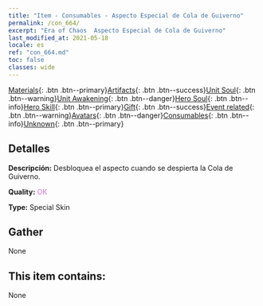 ```yaml
---
title: "Item - Consumables - Aspecto Especial de Cola de Guiverno"
permalink: /con_664/
excerpt: "Era of Chaos  Aspecto Especial de Cola de Guiverno"
last_modified_at: 2021-05-18
locale: es
ref: "con_664.md"
toc: false
classes: wide
---
```

 [Materials](/ItemsES/){: .btn .btn--primary}[Artifacts](/ItemsES/Artifacts/){: .btn .btn--success}[Unit Soul](/ItemsES/UnitSoul/){: .btn .btn--warning}[Unit Awakening](/ItemsES/UnitAwakening/){: .btn .btn--danger}[Hero Soul](/ItemsES/HeroSoul/){: .btn .btn--info}[Hero Skill](/ItemsES/HeroSkill/){: .btn .btn--primary}[Gift](/ItemsES/Gift/){: .btn .btn--success}[Event related](/ItemsES/Events/){: .btn .btn--warning}[Avatars](/ItemsES/Avatars/){: .btn .btn--danger}[Consumables](/ItemsES/Consumables/){: .btn .btn--info}[Unknown](/ItemsES/Unknown/){: .btn .btn--primary}

## Detalles
 **Descripción:** Desbloquea el aspecto cuando se despierta la Cola de Guiverno.

 **Quality:** <span style="color: #DA70D6">OK</span>

 **Type:** Special Skin

## Gather

  None

## This item contains:

  None

